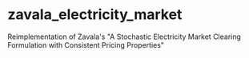 # zavala_electricity_market
Reimplementation of Zavala's "A Stochastic Electricity Market Clearing Formulation with Consistent Pricing Properties"
